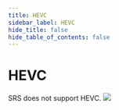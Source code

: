 ```yaml
---
title: HEVC
sidebar_label: HEVC
hide_title: false
hide_table_of_contents: false
---
```


# HEVC

SRS does not support HEVC.
![](https://ossrs.net/gif/v1/sls.gif?site=ossrs.io&path=/lts/doc-en-4/doc/hevc)


